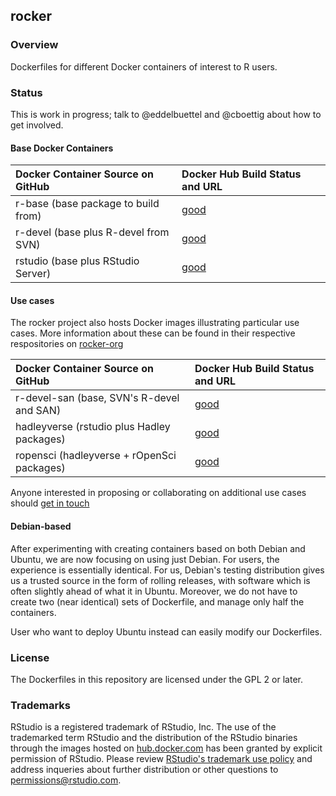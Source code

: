 ## rocker

### Overview 

Dockerfiles for different Docker containers of interest to R users.

### Status 

This is work in progress; talk to @eddelbuettel and @cboettig about how to get involved.

#### Base Docker Containers 

| Docker Container Source on GitHub             | Docker Hub Build Status and URL
| :---------------------------------------      | :-----------------------------------------
| r-base (base package to build from)           | [good](https://registry.hub.docker.com/repos/rocker/r-base/)
| r-devel (base plus R-devel from SVN)          | [good](https://registry.hub.docker.com/repos/rocker/r-devel/)
| rstudio (base plus RStudio Server)            | [good](https://registry.hub.docker.com/repos/rocker/rstudio/)


#### Use cases 

The rocker project also hosts Docker images illustrating particular use cases. More information
about these can be found in their respective respositories on [rocker-org](https://github.com/rocker-org)

| Docker Container Source on GitHub             | Docker Hub Build Status and URL
| :---------------------------------------      | :-----------------------------------------
| r-devel-san (base, SVN's R-devel and SAN)     | [good](https://registry.hub.docker.com/repos/rocker/r-devel-san/)
| hadleyverse (rstudio plus Hadley packages)    | [good](https://registry.hub.docker.com/repos/rocker/hadleyverse/)
| ropensci (hadleyverse + rOpenSci packages)    | [good](https://registry.hub.docker.com/repos/rocker/ropensci/)

Anyone interested in proposing or collaborating on additional use cases should [get in touch](http://github.com/rocker-org/rocker/issues)

#### Debian-based

After experimenting with creating containers based on both Debian and Ubuntu,
we are now focusing on using just Debian. For users, the experience is essentially
identical. For us, Debian's testing distribution gives us a trusted source in
the form of rolling releases, with software which is often slightly ahead of
what it in Ubuntu. Moreover, we do not have to create two (near identical)
sets of Dockerfile, and manage only half the containers.

User who want to deploy Ubuntu instead can easily modify our Dockerfiles.

### License 

The Dockerfiles in this repository are licensed under the GPL 2 or later.

### Trademarks 

RStudio is a registered trademark of RStudio, Inc.  The use
of the trademarked term RStudio and the distribution
of the RStudio binaries through the images hosted on
[hub.docker.com](https://registry.hub.docker.com/) has been granted
by explicit permission of RStudio.  Please review [RStudio's
trademark use policy](http://www.rstudio.com/about/trademark/) and
address inqueries about further distribution or other questions to
[permissions@rstudio.com](emailto:permissions@rstudio.com).


